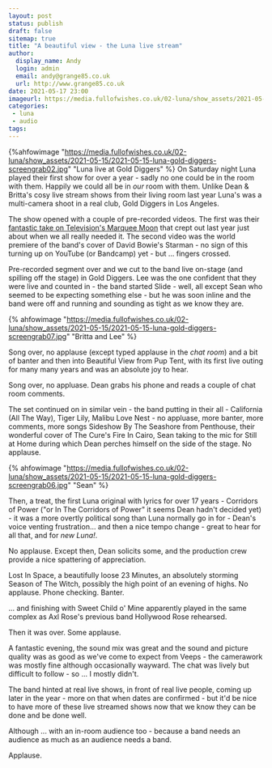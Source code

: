 ```yaml
---
layout: post
status: publish 
draft: false
sitemap: true
title: "A beautiful view - the Luna live stream"
author:
  display_name: Andy
  login: admin
  email: andy@grange85.co.uk
  url: http://www.grange85.co.uk
date: 2021-05-17 23:00
imageurl: https://media.fullofwishes.co.uk/02-luna/show_assets/2021-05-15/2021-05-15-luna-gold-diggers-screengrab02.jpg
categories:
 - luna
 - audio
tags:
---
```

{%ahfowimage "https://media.fullofwishes.co.uk/02-luna/show_assets/2021-05-15/2021-05-15-luna-gold-diggers-screengrab02.jpg" "Luna live at Gold Diggers" %}
On Saturday night Luna played their first show for over a year - sadly no one could be in the room with them. Happily we could all be in _our_ room with them. Unlike Dean & Britta's cosy live stream shows from their living room last year Luna's was a multi-camera shoot in a real club, Gold Diggers in Los Angeles.

The show opened with a couple of pre-recorded videos. The first was their [fantastic take on Television's Marquee Moon](/2020/08/21/audio-luna-cover-television-marquee-moon/) that crept out last year just about when we all really needed it. The second video was the world premiere of the band's cover of David Bowie's Starman - no sign of this turning up on YouTube (or Bandcamp) yet - but ... fingers crossed.

Pre-recorded segment over and we cut to the band live on-stage (and spilling off the stage) in Gold Diggers. Lee was the one confident that they were live and counted in - the band started Slide - well, all except Sean who seemed to be expecting something else - but he was soon inline and the band were off and running and sounding as tight as we know they are.

<!--more-->

{% ahfowimage "https://media.fullofwishes.co.uk/02-luna/show_assets/2021-05-15/2021-05-15-luna-gold-diggers-screengrab07.jpg" "Britta and Lee" %}

Song over, no applause (except typed applause in the _chat room_) and a bit of banter and then into Beautiful View from Pup Tent, with its first live outing for many many years and was an absolute joy to hear.

Song over, no appluase. Dean grabs his phone and reads a couple of chat room comments.

The set continued on in similar vein - the band putting in their all - California (All The Way), Tiger Lily, Malibu Love Nest - no appluase, more banter, more comments, more songs Sideshow By The Seashore from Penthouse, their wonderful cover of The Cure's Fire In Cairo, Sean taking to the mic for Still at Home during which Dean perches himself on the side of the stage. No applause.

{% ahfowimage "https://media.fullofwishes.co.uk/02-luna/show_assets/2021-05-15/2021-05-15-luna-gold-diggers-screengrab06.jpg" "Sean" %}

Then, a treat, the first Luna original with lyrics for over 17 years - Corridors of Power ("or In The Corridors of Power" it seems Dean hadn't decided yet) - it was a more overtly political song than Luna normally go in for - Dean's voice venting frustration...  and then a nice tempo change - great to hear for all that, and for _new Luna!_.

No applause. Except then, Dean solicits some, and the production crew provide a nice spattering of appreciation.

Lost In Space, a beautifully loose 23 Minutes, an absolutely storming Season of The Witch, possibly the high point of an evening of highs. No applause. Phone checking. Banter.

... and finishing with Sweet Child o' Mine apparently played in the same complex as Axl Rose's previous band Hollywood Rose rehearsed. 

Then it was over. Some applause.

A fantastic evening, the sound mix was great and the sound and picture quality was as good as we've come to expect from Veeps - the camerawork was mostly fine although occasionally wayward. The chat was lively but difficult to follow - so ... I mostly didn't.

The band hinted at real live shows, in front of real live people, coming up later in the year - more on that when dates are confirmed - but it'd be nice to have more of these live streamed shows now that we know they can be done and be done well.

Although ... with an in-room audience too - because a band needs an audience as much as an audience needs a band.

Applause.







